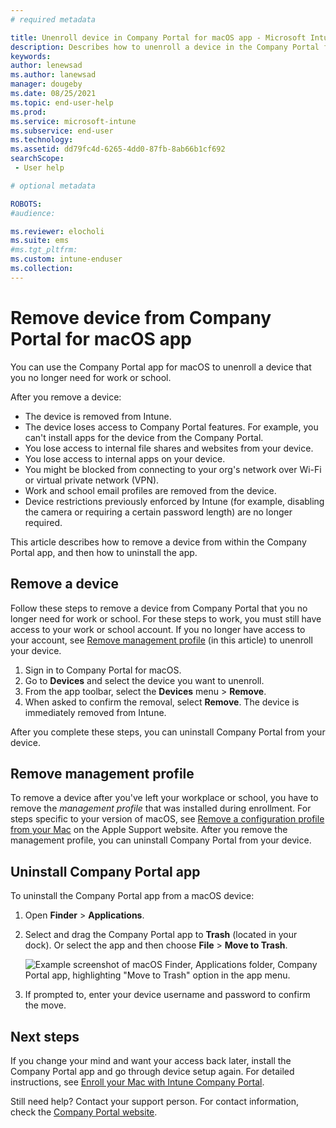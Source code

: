 ```yaml
---
# required metadata

title: Unenroll device in Company Portal for macOS app - Microsoft Intune | Microsoft Docs
description: Describes how to unenroll a device in the Company Portal for macOS app.
keywords:
author: lenewsad
ms.author: lanewsad
manager: dougeby
ms.date: 08/25/2021
ms.topic: end-user-help
ms.prod:
ms.service: microsoft-intune
ms.subservice: end-user
ms.technology:
ms.assetid: dd79fc4d-6265-4dd0-87fb-8ab66b1cf692
searchScope:
 - User help

# optional metadata

ROBOTS:   
#audience:

ms.reviewer: elocholi
ms.suite: ems
#ms.tgt_pltfrm:
ms.custom: intune-enduser
ms.collection: 
---
```



# Remove device from Company Portal for macOS app

You can use the Company Portal app for macOS to unenroll a device that you no longer need for work or school.

After you remove a device:

- The device is removed from Intune.
- The device loses access to Company Portal features. For example, you can't install apps for the device from the Company Portal.   
- You lose access to internal file shares and websites from your device.  
- You lose access to internal apps on your device.    
- You might be blocked from connecting to your org's network over Wi-Fi or virtual private network (VPN).  
- Work and school email profiles are removed from the device.   
- Device restrictions previously enforced by Intune (for example, disabling the camera or requiring a certain password length) are no longer required. 

This article describes how to remove a device from within the Company Portal app, and then how to uninstall the app.  


## Remove a device   
Follow these steps to remove a device from Company Portal that you no longer need for work or school. For these steps to work, you must still have access to your work or school account.  If you no longer have access to your account, see [Remove management profile](unenroll-your-device-from-intune-macos.md#remove-management-profile) (in this article) to unenroll your device.    

1. Sign in to Company Portal for macOS.
2. Go to **Devices** and select the device you want to unenroll.
3. From the app toolbar, select the **Devices** menu > **Remove**. 
4. When asked to confirm the removal, select **Remove**. The device is immediately removed from Intune.  

After you complete these steps, you can uninstall Company Portal from your device.  

## Remove management profile  
To remove a device after you've left your workplace or school, you have to remove the *management profile* that was installed during enrollment. For steps specific to your version of macOS, see [Remove a configuration profile from your Mac](https://support.apple.com/guide/mac-help/configuration-profiles-standardize-settings-mh35561/mac) on the Apple Support website. After you remove the management profile, you can uninstall Company Portal from your device.  

## Uninstall Company Portal app  
To uninstall the Company Portal app from a macOS device:

1. Open **Finder** > **Applications**. 
2. Select and drag the Company Portal app to **Trash** (located in your dock). Or select the app and then choose **File** > **Move to Trash**.  

    ![Example screenshot of macOS Finder, Applications folder, Company Portal app, highlighting "Move to Trash" option in the app menu.](./media/intune-company-portal-move-to-trash.png)  
3. If prompted to, enter your device username and password to confirm the move.  

## Next steps  

If you change your mind and want your access back later, install the Company Portal app and go through device setup again. For detailed instructions, see [Enroll your Mac with Intune Company Portal](enroll-your-device-in-intune-macos-cp.md).  

Still need help? Contact your support person. For contact information, check the [Company Portal website](https://go.microsoft.com/fwlink/?linkid=2010980).
